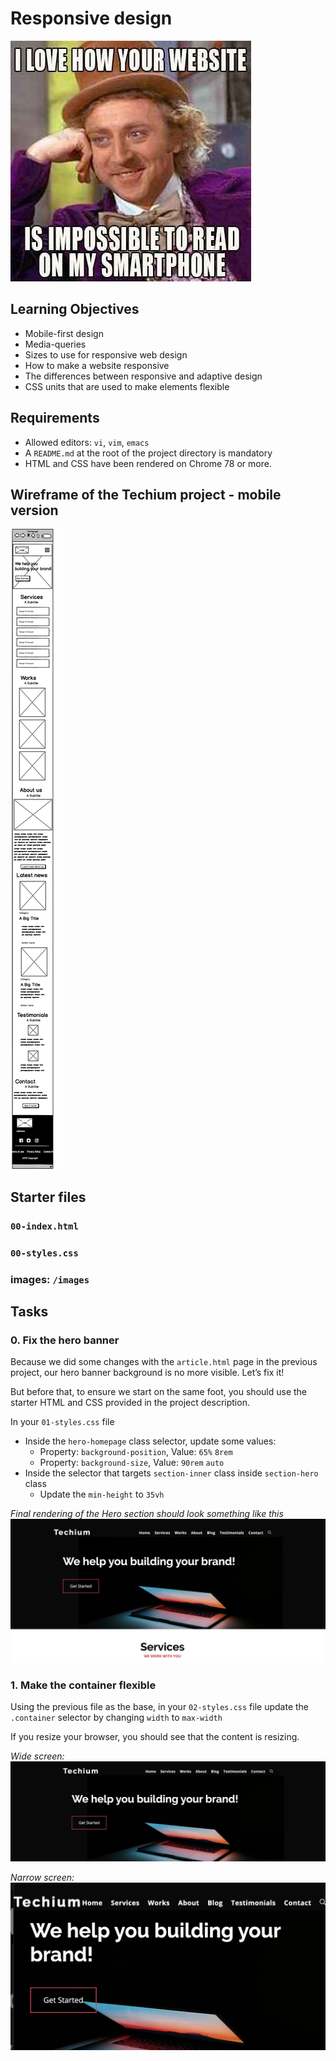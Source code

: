 # Responsive design

![cover](/images/4fe027a0c298339cb4cb.jpg)

## Learning Objectives
- Mobile-first design
- Media-queries
- Sizes to use for responsive web design
- How to make a website responsive
- The differences between responsive and adaptive design
- CSS units that are used to make elements flexible

## Requirements
- Allowed editors: `vi`, `vim`, `emacs`
- A `README.md` at the root of the project directory is mandatory
- HTML and CSS have been rendered on Chrome 78 or more.

## Wireframe of the Techium project - mobile version

![](/responsive_design/images/a1f906a6a39eba8cb2f3d2877abc9ea84be51d9d.png)

## Starter files
### `00-index.html`
### `00-styles.css`
### images: `/images`

## Tasks
### 0. Fix the hero banner
Because we did some changes with the `article.html` page in the previous project, our hero banner background is no more visible. Let’s fix it!

But before that, to ensure we start on the same foot, you should use the starter HTML and CSS provided in the project description.

In your `01-styles.css` file
- Inside the `hero-homepage` class selector, update some values:
    - Property: `background-position`, Value: `65%` `8rem`
    - Property: `background-size`, Value: `90rem` `auto`
- Inside the selector that targets `section-inner` class inside `section-hero` class
    - Update the `min-height` to `35vh`

*Final rendering of the Hero section should look something like this*
![](/responsive_design/images/f464d8346c36134ec4ae.png)

### 1. Make the container flexible
Using the previous file as the base, in your `02-styles.css` file update the `.container` selector by changing `width` to `max-width`

If you resize your browser, you should see that the content is resizing.

*Wide screen:*
![](responsive_design/images/5356d9d9b1de3ef692a1.png)

*Narrow screen:*
![](/responsive_design/images/9aeb51d5b4c9586ea05a.png)

